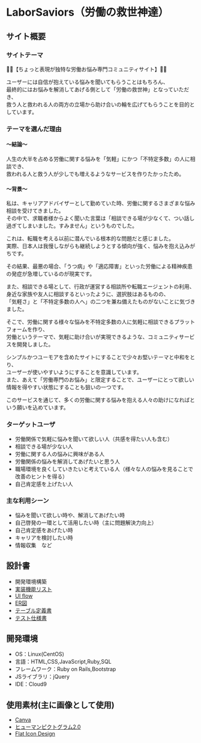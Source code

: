 # LaborSaviors（労働の救世神達）

## サイト概要
### サイトテーマ

🦸‍♂️【ちょっと表現が独特な労働お悩み専門コミュニティサイト】🦸‍♀️<br>

ユーザーには自信が抱えている悩みを聞いてもらうことはもちろん、<br>
最終的にはお悩みを解消してあげる側として「労働の救世神」となっていただき、<br>
救う人と救われる人の両方の立場から助け合いの輪を広げてもらうことを目的としています。


### テーマを選んだ理由

#### 〜結論〜<br>
人生の大半を占める労働に関する悩みを「気軽」にかつ「不特定多数」の人に相談でき、<br>
救われる人と救う人が少しでも増えるようなサービスを作りたかったため。

#### 〜背景〜<br>
私は、キャリアアドバイザーとして勤めていた時、労働に関するさまざまな悩み相談を受けてきました。<br>
その中で、求職者様からよく聞いた言葉は「相談できる場が少なくて、つい話し過ぎてしまいました。すみません」というものでした。

これは、転職を考える以前に潜んでいる根本的な問題だと感じました。<br>
実際、日本人は我慢しながらも継続しようとする傾向が強く、悩みを抱え込みがちです。

その結果、最悪の場合、「うつ病」や「適応障害」といった労働による精神疾患の発症が急増しているのが現実です。

また、相談できる場として、行政が運営する相談所や転職エージェントの利用、<br>
身近な家族や友人に相談するといったように、選択肢はあるものの、<br>
「気軽さ」と「不特定多数の人へ」の二つを兼ね備えたものがないことに気づきました。

そこで、労働に関する様々な悩みを不特定多数の人に気軽に相談できるプラットフォームを作り、<br>
労働というテーマで、気軽に助け合いが実現できるような、コミュニティサービスを開発しました。

シンプルかつユーモアを含めたサイトにすることで少々お堅いテーマと中和をとり、<br>
ユーザーが使いやすいようにすることを意識しています。<br>
また、あえて「労働専門のお悩み」と限定することで、ユーザーにとって欲しい情報を得やすい状態にすることも狙いの一つです。

このサービスを通じて、多くの労働に関する悩みを抱える人々の助けになればという願いを込めています。



### ターゲットユーザ
- 労働関係で気軽に悩みを聞いて欲しい人（共感を得たい人も含む）
- 相談できる場が少ない人
- 労働に関する人の悩みに興味がある人
- 労働関係の悩みを解消してあげたいと思う人
- 職場環境を良くしていきたいと考えている人（様々な人の悩みを見ることで改善のヒントを得る）
- 自己肯定感を上げたい人



### 主な利用シーン
- 悩みを聞いて欲しい時や、解消してあげたい時
- 自己啓発の一環として活用したい時（主に問題解決力向上）
- 自己肯定感をあげたい時
- キャリアを検討したい時
- 情報収集　など

## 設計書
- 開発環境構築
- [実装機能リスト](https://docs.google.com/spreadsheets/d/1aWNL4h66D_9JVtvX8AbuN6oNDTt-lFAlRvQxxiAAJps/edit#gid=885378170)
- [UI flow](https://app.diagrams.net/#G1u5JPVW_BSXhB0chB2IWtI3bZA22hhTP-#%7B%22pageId%22%3A%22gj3RF_NmIvnPMkH7TpEE%22%7D)
- [ER図](https://app.diagrams.net/#G1u5JPVW_BSXhB0chB2IWtI3bZA22hhTP-#%7B%22pageId%22%3A%22gj3RF_NmIvnPMkH7TpEE%22%7D)
- [テーブル定義書](https://docs.google.com/spreadsheets/d/1bHLQWqPFdJPL9DuqvhCXFJAFQs3Zmbby2dUUl-B8mMk/edit#gid=356433990)
- [テスト仕様書](https://docs.google.com/spreadsheets/d/14sTrirgrZ8FXzXUfytcHd6YsbW_IVMkp/edit#gid=2072448154)

## 開発環境
- OS：Linux(CentOS)
- 言語：HTML,CSS,JavaScript,Ruby,SQL
- フレームワーク：Ruby on Rails,Bootstrap
- JSライブラリ：jQuery
- IDE：Cloud9

## 使用素材(主に画像として使用)
- [Canva](https://www.canva.com/)
- [ヒューマンピクトグラム2.0](https://pictogram2.com/)
- [Flat Icon Design](http://flat-icon-design.com/)
